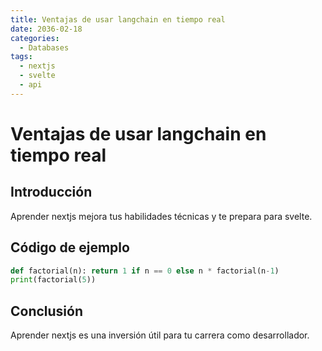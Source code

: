 ```yaml
---
title: Ventajas de usar langchain en tiempo real
date: 2036-02-18
categories:
  - Databases
tags:
  - nextjs
  - svelte
  - api
---
```


# Ventajas de usar langchain en tiempo real

## Introducción

Aprender nextjs mejora tus habilidades técnicas y te prepara para svelte.

## Código de ejemplo

```python
def factorial(n): return 1 if n == 0 else n * factorial(n-1)
print(factorial(5))
```

## Conclusión

Aprender nextjs es una inversión útil para tu carrera como desarrollador.